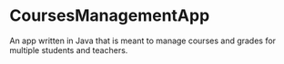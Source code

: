 # CoursesManagementApp
An app written in Java that is meant to manage courses and grades for multiple students and teachers.
